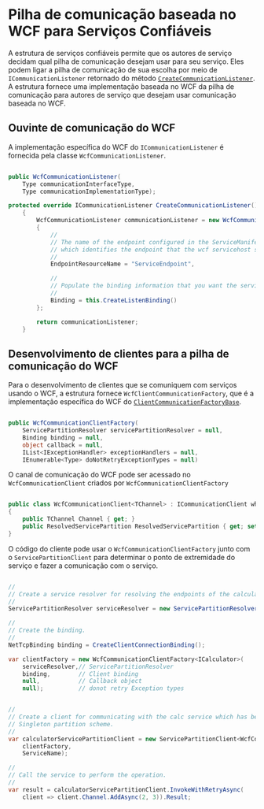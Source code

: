 <properties
   pageTitle="Pilha de comunicação baseada no WCF fornecida pelo API de Serviços Confiáveis"
   description="Este artigo descreve a pilha de comunicação baseada no WCF fornecida pelo API do Serviço Confiável."
   services="service-fabric"
   documentationCenter=".net"
   authors="BharatNarasimman"
   manager="timlt"
   editor=""/>

<tags
   ms.service="service-fabric"
   ms.devlang="dotnet"
   ms.topic="article"
   ms.tgt_pltfrm="na"
   ms.workload="required"
   ms.date="08/27/2015"
   ms.author="bharatn@microsoft.com"/>

# Pilha de comunicação baseada no WCF para Serviços Confiáveis
A estrutura de serviços confiáveis permite que os autores de serviço decidam qual pilha de comunicação desejam usar para seu serviço. Eles podem ligar a pilha de comunicação de sua escolha por meio de `ICommunicationListener` retornado do método [`CreateCommunicationListener`](../service-fabric-reliable-service-communication.md). A estrutura fornece uma implementação baseada no WCF da pilha de comunicação para autores de serviço que desejam usar comunicação baseada no WCF.

## Ouvinte de comunicação do WCF
A implementação específica do WCF do `ICommunicationListener` é fornecida pela classe `WcfCommunicationListener`.

```csharp

public WcfCommunicationListener(
    Type communicationInterfaceType,
    Type communicationImplementationType);

protected override ICommunicationListener CreateCommunicationListener()
    {
        WcfCommunicationListener communicationListener = new WcfCommunicationListener(typeof(ICalculator), this)
        {
            //
            // The name of the endpoint configured in the ServiceManifest under the Endpoints section
            // which identifies the endpoint that the wcf servicehost should listen on.
            //
            EndpointResourceName = "ServiceEndpoint",

            //
            // Populate the binding information that you want the service to use.
            //
            Binding = this.CreateListenBinding()
        };

        return communicationListener;
    }

```

## Desenvolvimento de clientes para a pilha de comunicação do WCF
Para o desenvolvimento de clientes que se comuniquem com serviços usando o WCF, a estrutura fornece `WcfClientCommunicationFactory`, que é a implementação específica do WCF do [`ClientCommunicationFactoryBase`](../service-fabric-reliable-service-communication.md).

```csharp

public WcfCommunicationClientFactory(
    ServicePartitionResolver servicePartitionResolver = null,
    Binding binding = null,
    object callback = null,
    IList<IExceptionHandler> exceptionHandlers = null,
    IEnumerable<Type> doNotRetryExceptionTypes = null)

```

O canal de comunicação do WCF pode ser acessado no `WcfCommunicationClient` criados por `WcfCommunicationClientFactory`

```csharp

public class WcfCommunicationClient<TChannel> : ICommunicationClient where TChannel : class
{
    public TChannel Channel { get; }
    public ResolvedServicePartition ResolvedServicePartition { get; set; }
}

```

O código do cliente pode usar o `WcfCommunicationClientFactory` junto com o `ServicePartitionClient` para determinar o ponto de extremidade do serviço e fazer a comunicação com o serviço.

```csharp

//
// Create a service resolver for resolving the endpoints of the calculator service.
//
ServicePartitionResolver serviceResolver = new ServicePartitionResolver(() => new FabricClient());

//
// Create the binding.
//
NetTcpBinding binding = CreateClientConnectionBinding();

var clientFactory = new WcfCommunicationClientFactory<ICalculator>(
    serviceResolver,// ServicePartitionResolver
    binding,        // Client binding
    null,           // Callback object
    null);          // donot retry Exception types


//
// Create a client for communicating with the calc service which has been created with
// Singleton partition scheme.
//
var calculatorServicePartitionClient = new ServicePartitionClient<WcfCommunicationClient<ICalculator>>(
    clientFactory,
    ServiceName);

//
// Call the service to perform the operation.
//
var result = calculatorServicePartitionClient.InvokeWithRetryAsync(
    client => client.Channel.AddAsync(2, 3)).Result;


```
 

<!---HONumber=Nov15_HO1-->